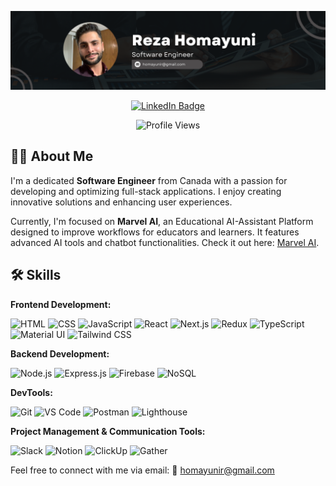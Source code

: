 ![Banner](https://raw.githubusercontent.com/Cosmodocus/Cosmodocus/main/Github-Banner.png)

<div id="badges" align="center">
  <a href="https://www.linkedin.com/in/reza-homayuni-0503861b6/">
    <img src="https://img.shields.io/badge/LinkedIn-blue?logo=linkedin&logoColor=white&style=for-the-badge" alt="LinkedIn Badge" />
  </a> 
  <p align="center">
    <img src="https://komarev.com/ghpvc/?username=Cosmodocus" alt="Profile Views" />
  </p>
</div>

## 👨‍💻 About Me

I'm a dedicated **Software Engineer** from Canada with a passion for developing and optimizing full-stack applications. I enjoy creating innovative solutions and enhancing user experiences.

Currently, I'm focused on **Marvel AI**, an Educational AI-Assistant Platform designed to improve workflows for educators and learners. It features advanced AI tools and chatbot functionalities. Check it out here: [Marvel AI](https://github.com/radicalxdev/marvel-platform).

## 🛠️ Skills


**Frontend Development:**

![HTML](https://img.shields.io/badge/HTML-E34F26?style=for-the-badge&logo=html5&logoColor=FFFFFF) 
![CSS](https://img.shields.io/badge/CSS-1572B6?style=for-the-badge&logo=css3&logoColor=FFFFFF) 
![JavaScript](https://img.shields.io/badge/JavaScript-F7DF1C?style=for-the-badge&logo=javascript&logoColor=000000) 
![React](https://img.shields.io/badge/React-61DAFB?style=for-the-badge&logo=react&logoColor=000000) 
![Next.js](https://img.shields.io/badge/Next.js-000000?style=for-the-badge&logo=next.js&logoColor=FFFFFF) 
![Redux](https://img.shields.io/badge/Redux-764ABC?style=for-the-badge&logo=redux&logoColor=FFFFFF) 
![TypeScript](https://img.shields.io/badge/TypeScript-3178C6?style=for-the-badge&logo=typescript&logoColor=FFFFFF) 
![Material UI](https://img.shields.io/badge/Material%20UI-0081CB?style=for-the-badge&logo=mui&logoColor=FFFFFF) 
![Tailwind CSS](https://img.shields.io/badge/Tailwind%20CSS-06B6D4?style=for-the-badge&logo=tailwindcss&logoColor=FFFFFF)

**Backend Development:**

![Node.js](https://img.shields.io/badge/Node.js-339933?style=for-the-badge&logo=node.js&logoColor=FFFFFF) 
![Express.js](https://img.shields.io/badge/Express.js-000000?style=for-the-badge&logo=express&logoColor=FFFFFF) 
![Firebase](https://img.shields.io/badge/Firebase-FFCA28?style=for-the-badge&logo=firebase&logoColor=000000) 
![NoSQL](https://img.shields.io/badge/NoSQL-4A154B?style=for-the-badge&logo=nosql&logoColor=FFFFFF)

**DevTools:**

![Git](https://img.shields.io/badge/Git-F05032?style=for-the-badge&logo=git&logoColor=FFFFFF) 
![VS Code](https://img.shields.io/badge/VS%20Code-007ACC?style=for-the-badge&logo=visual-studio-code&logoColor=FFFFFF) 
![Postman](https://img.shields.io/badge/Postman-FF6C37?style=for-the-badge&logo=postman&logoColor=FFFFFF) 
![Lighthouse](https://img.shields.io/badge/Lighthouse-F44B3C?style=for-the-badge&logo=lighthouse&logoColor=FFFFFF)

**Project Management & Communication Tools:**

![Slack](https://img.shields.io/badge/Slack-4A154B?style=for-the-badge&logo=slack&logoColor=FFFFFF) 
![Notion](https://img.shields.io/badge/Notion-000000?style=for-the-badge&logo=notion&logoColor=FFFFFF) 
![ClickUp](https://img.shields.io/badge/ClickUp-7F4AB1?style=for-the-badge&logo=clickup&logoColor=FFFFFF) 
![Gather](https://img.shields.io/badge/Gather-7C3AED?style=for-the-badge&logo=gather&logoColor=FFFFFF)

Feel free to connect with me via email: 📧 [homayunir@gmail.com](mailto:homayunir@gmail.com)
